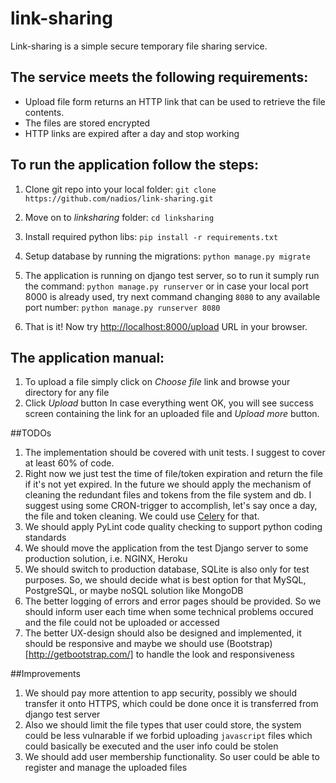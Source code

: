 # link-sharing
Link-sharing is a simple secure temporary file sharing service.

## The service meets the following requirements:
* Upload file form returns an HTTP link that can be used to retrieve the file contents.
* The files are stored encrypted
* HTTP links are expired after a day and stop working

## To run the application follow the steps:
1. Clone git repo into your local folder:
`git clone https://github.com/nadios/link-sharing.git`

2. Move on to *linksharing* folder:
`cd linksharing`

3. Install required python libs:
`pip install -r requirements.txt`

4. Setup database by running the migrations:
`python manage.py migrate`

4. The application is running on django test server, so to run it sumply run the command:
`python manage.py runserver`
or in case your local port 8000 is already used, try next command changing `8080` to any available port number:
`python manage.py runserver 8080`

5. That is it! Now try [http://localhost:8000/upload](http://localhost:8000/upload) URL in your browser.

## The application manual:
1. To upload a file simply click on *Choose file* link and browse your directory for any file
2. Click *Upload* button
In case everything went OK, you will see success screen containing the link for an uploaded file and *Upload more* button.

##TODOs
1. The implementation should be covered with unit tests. I suggest to cover at least 60% of code.
2. Right now we just test the time of file/token expiration and return the file if it's not yet expired.
In the future we should apply the mechanism of cleaning the redundant files and tokens from the file system and db.
I suggest using some CRON-trigger to accomplish, let's say once a day, the file and token cleaning.
We could use [Celery](http://www.celeryproject.org/) for that.
3. We should apply PyLint code quality checking to support python coding standards
4. We should move the application from the test Django server to some production solution, i.e. NGINX, Heroku
5. We should switch to production database, SQLite is also only for test purposes. So, we should decide what is best option for that MySQL, PostgreSQL, or maybe noSQL solution like MongoDB
6. The better logging of errors and error pages should be provided. So we should inform user each time when some technical problems occured and the file could not be uploaded or accessed
7. The better UX-design should also be designed and implemented, it should be responsive and maybe we should use (Bootstrap)[http://getbootstrap.com/] to handle the look and responsiveness

##Improvements
1. We should pay more attention to app security, possibly we should transfer it onto HTTPS, which could be done once it is transferred from django test server
2. Also we should limit the file types that user could store, the system could be less vulnarable if we forbid uploading `javascript` files which could basically be executed and the user info could be stolen
3. We should add user membership functionality. So user could be able to register and manage the uploaded files
